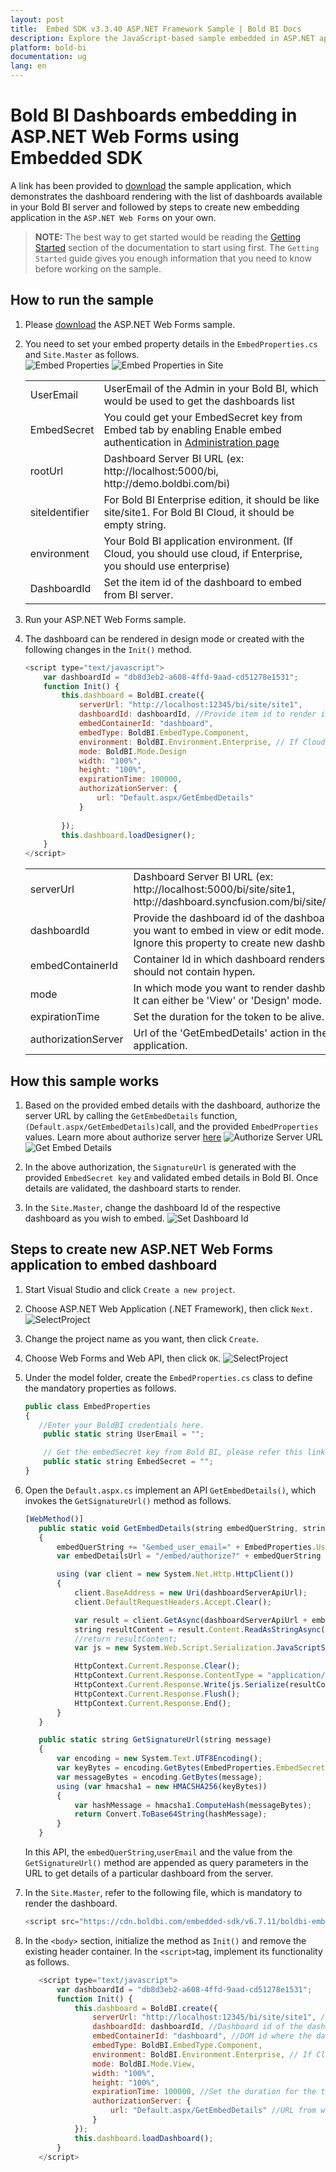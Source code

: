 ```yaml
---
layout: post
title:  Embed SDK v3.3.40 ASP.NET Framework Sample | Bold BI Docs
description: Explore the JavaScript-based sample embedded in ASP.NET application supported since v3.3.40 of Bold BI.
platform: bold-bi
documentation: ug
lang: en
---
```


# Bold BI Dashboards embedding in ASP.NET Web Forms using Embedded SDK

A link has been provided to <a href="https://onpremise-demo.boldbi.com/getting-started/asp-net-v3.3/sample.zip" target="_blank">download</a> the sample application, which demonstrates the dashboard rendering with the list of dashboards available in your Bold BI server and followed by steps to create new embedding application in the `ASP.NET Web Forms` on your own.    

> **NOTE:** The best way to get started would be reading the [Getting Started](/getting-started/embedding-in-your-application/) section of the documentation to start using first. The `Getting Started` guide gives you enough information that you need to know before working on the sample.  

## How to run the sample

1. Please <a href="https://onpremise-demo.boldbi.com/getting-started/asp-net-v3.3/sample.zip" target="_blank">download</a>  the ASP.NET Web Forms sample.    

2. You need to set your embed property details in the `EmbedProperties.cs` and `Site.Master` as follows.  
    ![Embed Properties](/static/assets/javascript/sample/images/asp-net-embed.png)
    ![Embed Properties in Site](/static/assets/javascript/sample/images/asp-net-site.png)
    
    <meta charset="utf-8"/>
    <table>
    <tbody>
        <tr>
            <td align="left">UserEmail</td>
            <td align="left">UserEmail of the Admin in your Bold BI, which would be used to get the dashboards list</td>
        </tr>
        <tr>
            <td align="left">EmbedSecret</td>
            <td align="left">You could get your EmbedSecret key from Embed tab by enabling Enable embed authentication in <a href='https://help.boldbi.com/embedded-bi/site-administration/embed-settings/'>Administration page</a> </td>
        </tr>
        <tr>
            <td align="left">rootUrl</td>
            <td align="left">Dashboard Server BI URL (ex: http://localhost:5000/bi, http://demo.boldbi.com/bi)</td>
        </tr>
        <tr>
            <td align="left">siteIdentifier</td>
            <td align="left">For Bold BI Enterprise edition, it should be like site/site1. For Bold BI Cloud, it should be empty string.</td>
        </tr>
        <tr>
            <td align="left">environment</td>
            <td align="left">Your Bold BI application environment. (If Cloud, you should use cloud, if  Enterprise, you should use enterprise)</td>
        </tr>
        <tr>
            <td align="left">DashboardId</td>
            <td align="left">Set the item id of the dashboard to embed from BI server.</td>
        </tr>
    </tbody>
    </table>

3. Run your ASP.NET Web Forms sample.

4. The dashboard can be rendered in design mode or created with the following changes in the `Init()` method.    
    ```js
    <script type="text/javascript">
        var dashboardId = "db8d3eb2-a608-4ffd-9aad-cd51278e1531";
        function Init() {
            this.dashboard = BoldBI.create({
                serverUrl: "http://localhost:12345/bi/site/site1",
                dashboardId: dashboardId, //Provide item id to render it in design mode,to create dashboard remove this property
                embedContainerId: "dashboard",
                embedType: BoldBI.EmbedType.Component,
                environment: BoldBI.Environment.Enterprise, // If Cloud, you should use BoldBI.Environment.Cloud
                mode: BoldBI.Mode.Design
                width: "100%",
                height: "100%",
                expirationTime: 100000,
                authorizationServer: {
                    url: "Default.aspx/GetEmbedDetails"
                }
                
            });
            this.dashboard.loadDesigner();
        }
    </script>
    ```    

    <meta charset="utf-8"/>
    <table>
    <tbody>
    <tr>
    <td align="left">serverUrl</td>
    <td align="left">Dashboard Server BI URL (ex: http://localhost:5000/bi/site/site1, http://dashboard.syncfusion.com/bi/site/site1)</td>
    </tr>
    <tr>
    <td align="left">dashboardId</td>
    <td align="left">Provide the dashboard id of the dashboard you want to embed in view or edit mode. Ignore this property to create new dashboard.</td>
    </tr>
    <tr>
    <td align="left">embedContainerId</td>
    <td align="left">Container Id in which dashboard renders.It should not contain hypen.</td>
    </tr>
    <tr>
    <td align="left">mode</td>
    <td align="left">In which mode you want to render dashboard. It can either be 'View' or 'Design' mode. </td>
    </tr>
    <tr>
    <td align="left">expirationTime</td>
    <td align="left">Set the duration for the token to be alive.</td>
    </tr>
    <tr>
    <td align="left">authorizationServer</td>
    <td align="left">Url of the 'GetEmbedDetails' action in the application.</td>
    </tr>
    </tbody>
    </table>

## How this sample works

 1. Based on the provided embed details with the dashboard, authorize the server URL by calling the `GetEmbedDetails` function, `(Default.aspx/GetEmbedDetails)`call, and the provided `EmbedProperties` values.
	Learn more about authorize server [here](/security-configuration/authorize-server/)
    ![Authorize Server URL](/static/assets/javascript/sample/images/asp-net-api.png)
    ![Get Embed Details](/static/assets/javascript/sample/images/asp-net-authorize.png)

 2. In the above authorization, the `SignatureUrl` is generated with the provided `EmbedSecret key` and validated embed details in Bold BI. Once details are validated, the dashboard starts to render.

 3. In the `Site.Master`, change the dashboard Id of the respective dashboard as you wish to embed.
    ![Set Dashboard Id](/static/assets/javascript/sample/images/asp-net-dashboard.png)

## Steps to create new ASP.NET Web Forms application to embed dashboard
 1. Start Visual Studio and click `Create a new project`.

 2. Choose ASP.NET Web Application (.NET Framework), then click `Next.`
    ![SelectProject](/static/assets/javascript/sample/images/MVC_framework.png)

 3. Change the project name as you want, then click `Create`.

 4. Choose Web Forms and Web API, then click `OK`.
    ![SelectProject](/static/assets/javascript/sample/images/asp_net_create_project.png)

 5. Under the model folder, create the `EmbedProperties.cs` class to define the mandatory properties as follows.

    ```js
    public class EmbedProperties
    {
       //Enter your BoldBI credentials here.
        public static string UserEmail = "";

        // Get the embedSecret key from Bold BI, please refer this link(https://help.syncfusion.com/bold-bi/on-premise/site-settings/embed-settings)
        public static string EmbedSecret = "";
    }
    ```

 6. Open the `Default.aspx.cs` implement an API `GetEmbedDetails()`, which invokes the `GetSignatureUrl()` method as follows.

     ```js
     [WebMethod()]
        public static void GetEmbedDetails(string embedQuerString, string dashboardServerApiUrl)
        {
            embedQuerString += "&embed_user_email=" + EmbedProperties.UserEmail;
            var embedDetailsUrl = "/embed/authorize?" + embedQuerString + "&embed_signature=" + GetSignatureUrl(embedQuerString);

            using (var client = new System.Net.Http.HttpClient())
            {
                client.BaseAddress = new Uri(dashboardServerApiUrl);
                client.DefaultRequestHeaders.Accept.Clear();

                var result = client.GetAsync(dashboardServerApiUrl + embedDetailsUrl).Result;
                string resultContent = result.Content.ReadAsStringAsync().Result;
                //return resultContent;
                var js = new System.Web.Script.Serialization.JavaScriptSerializer();

                HttpContext.Current.Response.Clear();
                HttpContext.Current.Response.ContentType = "application/json; charset=utf-8";
                HttpContext.Current.Response.Write(js.Serialize(resultContent));
                HttpContext.Current.Response.Flush();
                HttpContext.Current.Response.End();
            }
        }

        public static string GetSignatureUrl(string message)
        {
            var encoding = new System.Text.UTF8Encoding();
            var keyBytes = encoding.GetBytes(EmbedProperties.EmbedSecret);
            var messageBytes = encoding.GetBytes(message);
            using (var hmacsha1 = new HMACSHA256(keyBytes))
            {
                var hashMessage = hmacsha1.ComputeHash(messageBytes);
                return Convert.ToBase64String(hashMessage);
            }
        }
     ```

    In this API, the `embedQuerString`,`userEmail` and the value from the `GetSignatureUrl()`  method are appended as query parameters in the URL to get details of a particular dashboard from the server.

 7. In the `Site.Master`, refer to the following file, which is mandatory to render the dashboard.
    ```js
    <script src="https://cdn.boldbi.com/embedded-sdk/v6.7.11/boldbi-embed.js"></script>
    ```
    
 8. In the `<body>` section, initialize the method as `Init()` and remove the existing header container. In the `<script>`tag, implement its functionality as follows.
 
     ```js
        <script type="text/javascript">
            var dashboardId = "db8d3eb2-a608-4ffd-9aad-cd51278e1531";
            function Init() {
                this.dashboard = BoldBI.create({
                    serverUrl: "http://localhost:12345/bi/site/site1", //Dashboard Server BI URL (ex: http://localhost:5000/bi/site/site1, http://demo.boldbi.com/bi/site/site1)
                    dashboardId: dashboardId, //Dashboard id of the dashboard you want to embed here.
                    embedContainerId: "dashboard", //DOM id where the dashboard will be rendered, here it is dashboard.
                    embedType: BoldBI.EmbedType.Component,
                    environment: BoldBI.Environment.Enterprise, // If Cloud, you should use BoldBI.Environment.Cloud
                    mode: BoldBI.Mode.View,
                    width: "100%",
                    height: "100%",
                    expirationTime: 100000, //Set the duration for the token to be alive.
                    authorizationServer: {
                        url: "Default.aspx/GetEmbedDetails" //URL from which particular dashboard details is obtained from server.
                    }
                });
                this.dashboard.loadDashboard();
            }
        </script>
     ```